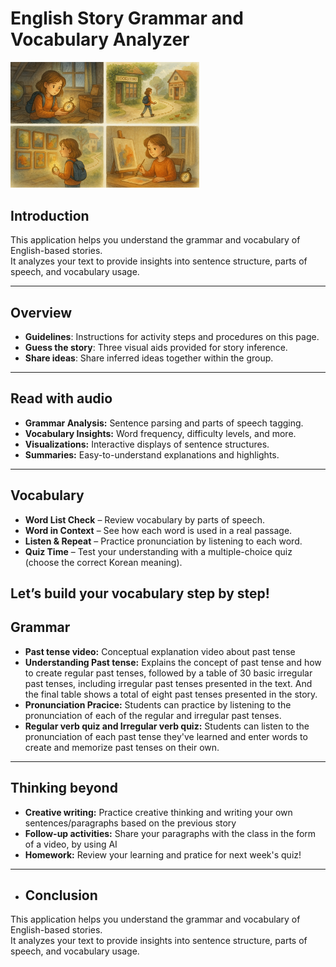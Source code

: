 # English Story Grammar and Vocabulary Analyzer

<img src="https://raw.githubusercontent.com/JW-1211/G03Final/main/images/Compass.png" alt="Compass Logo" width="60%" />

## Introduction

This application helps you understand the grammar and vocabulary of English-based stories.  
It analyzes your text to provide insights into sentence structure, parts of speech, and vocabulary usage.

---

## Overview

- **Guidelines**: Instructions for activity steps and procedures on this page.
- **Guess the story**: Three visual aids provided for story inference.
- **Share ideas**: Share inferred ideas together within the group.

---

## Read with audio

- **Grammar Analysis:** Sentence parsing and parts of speech tagging.
- **Vocabulary Insights:** Word frequency, difficulty levels, and more.
- **Visualizations:** Interactive displays of sentence structures.
- **Summaries:** Easy-to-understand explanations and highlights.

---

## Vocabulary 

- **Word List Check** – Review vocabulary by parts of speech.
- **Word in Context** – See how each word is used in a real passage.
- **Listen & Repeat** – Practice pronunciation by listening to each word.
- **Quiz Time** – Test your understanding with a multiple-choice quiz (choose the correct Korean meaning).

Let’s build your vocabulary step by step!
---


## Grammar

- **Past tense video:** Conceptual explanation video about past tense
- **Understanding Past tense:** Explains the concept of past tense and how to create regular past tenses, followed by a table of 30 basic irregular past tenses, including irregular past tenses presented in the text. And the final table shows a total of eight past tenses presented in the story.
- **Pronunciation Pracice:** Students can practice by listening to the pronunciation of each of the regular and irregular past tenses. 
- **Regular verb quiz and Irregular verb quiz:** Students can listen to the pronunciation of each past tense they've learned and enter words to create and memorize past tenses on their own. 
---

## Thinking beyond

- **Creative writing:** Practice creative thinking and writing your own sentences/paragraphs based on the previous story
- **Follow-up activities:** Share your paragraphs with the class in the form of a video, by using AI
- **Homework:** Review your learning and pratice for next week's quiz!

---

- ## Conclusion

This application helps you understand the grammar and vocabulary of English-based stories.  
It analyzes your text to provide insights into sentence structure, parts of speech, and vocabulary usage.
